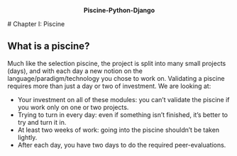 <p align="center">
  <strong>Piscine-Python-Django</strong>
</p>
# Chapter I: Piscine

## What is a piscine?

Much like the selection piscine, the project is split into many small projects (days), and with each day a new notion on the language/paradigm/technology you chose to work on. Validating a piscine requires more than just a day or two of investment. We are looking at:

- Your investment on all of these modules: you can’t validate the piscine if you work only on one or two projects.
- Trying to turn in every day: even if something isn’t finished, it’s better to try and turn it in.
- At least two weeks of work: going into the piscine shouldn’t be taken lightly.
- After each day, you have two days to do the required peer-evaluations.

